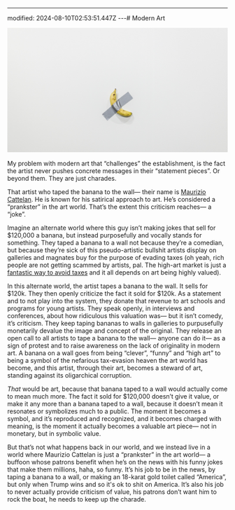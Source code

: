 ---
modified: 2024-08-10T02:53:51.447Z
---# Modern Art

![bannana taped to a wall](./images/modern-art-1.jpg)

My problem with modern art that “challenges” the establishment, is the fact the artist never pushes concrete messages in their “statement pieces”. Or beyond them. They are just charades.

That artist who taped the banana to the wall— their name is [Maurizio Cattelan](https://en.wikipedia.org/wiki/Maurizio_Cattelan). He is known for his satirical approach to art. He’s considered a “prankster” in the art world. That’s the extent this criticism reaches— a “joke”.

Imagine an alternate world where this guy isn’t making jokes that sell for $120,000 a banana, but instead purposefully and vocally stands for something. They taped a banana to a wall not because they’re a comedian, but because they’re sick of this pseudo-artistic bullshit artists display on galleries and magnates buy for the purpose of evading taxes (oh yeah, rich people are not getting scammed by artists, pal. The high-art market is just a [fantastic way to avoid taxes](https://www.youtube.com/watch?v=H7V2y76pnBg) and it all depends on art being highly valued).

In this alternate world, the artist tapes a banana to the wall. It sells for $120k. They then openly criticize the fact it sold for $120k. As a statement and to not play into the system, they donate that revenue to art schools and programs for young artists. They speak openly, in interviews and conferences, about how ridiculous this valuation was— but it isn’t comedy, it’s criticism. They keep taping bananas to walls in galleries to purpusefully monetarily devalue the image and concept of the original. They release an open call to all artists to tape a banana to the wall— anyone can do it— as a sign of protest and to raise awareness on the lack of originality in modern art. A banana on a wall goes from being “clever”, “funny” and “high art” to being a symbol of the nefarious tax-evasion heaven the art world has become, and this artist, through their art, becomes a steward of art, standing against its oligarchical corruption.

_*That*_ would be art, because that banana taped to a wall would actually come to mean much more. The fact it sold for $120,000 doesn’t give it value, or make it any more than a banana taped to a wall, because it doesn’t mean it resonates or symbolizes much to a public. The moment it becomes a symbol, and it’s reproduced and recognized, and it becomes charged with meaning, is the moment it actually becomes a valuable art piece— not in monetary, but in symbolic value.

But that’s not what happens back in our world, and we instead live in a world where Maurizio Cattelan is just a “prankster” in the art world— a buffoon whose patrons benefit when he’s on the news with his funny jokes that make them millions, haha, so funny. It’s his job to be in the news, by taping a banana to a wall, or making an 18-karat gold toilet called “America”, but only when Trump wins and so it's ok to shit on America. It’s also his job to never actually provide criticism of value, his patrons don’t want him to rock the boat, he needs to keep up the charade.
